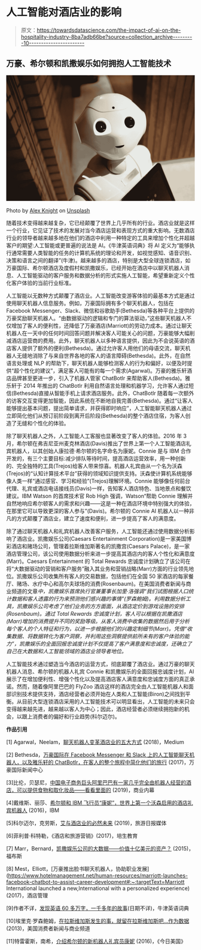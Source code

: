# 人工智能对酒店业的影响

> 原文：<https://towardsdatascience.com/the-impact-of-ai-on-the-hospitality-industry-8ba7adb66be?source=collection_archive---------10----------------------->

## 万豪、希尔顿和凯撒娱乐如何拥抱人工智能技术

![](img/7ce06c03dcfa7b91447e3c666c020c83.png)

Photo by [Alex Knight](https://unsplash.com/@agk42?utm_source=medium&utm_medium=referral) on [Unsplash](https://unsplash.com?utm_source=medium&utm_medium=referral)

随着技术变得越来越复杂，它已经颠覆了世界上几乎所有的行业。酒店业就是这样一个行业，它见证了技术的发展对当今酒店运营和表现方式的重大影响。无数酒店行业的领导者越来越多地在他们的酒店中利用一种特定的工具来增加个性化并超越客户的期望:人工智能或更普遍的说法是 AI。《牛津英语词典》将 AI 定义为“能够执行通常需要人类智能的任务的计算机系统的理论和开发，如视觉感知、语音识别、决策和语言之间的翻译”(牛津)。越来越多的酒店，特别是大型全球连锁酒店，如万豪国际、希尔顿酒店及度假村和凯撒娱乐，已经开始在酒店中以聊天机器人消息、人工智能驱动的客户服务和数据分析的形式实施人工智能，希望重新定义个性化客户体验的当前行业标准。

人工智能以无数种方式颠覆了酒店业。人工智能改变游客体验的最基本方式是通过使用聊天机器人信息服务。例如，万豪国际拥有多个聊天机器人，包括在 Facebook Messenger、Slack、微信和谷歌助手(Bethesda)等各种平台上提供的万豪奖励聊天机器人。“由数据驱动的逻辑和专门的算法驱动，”这些聊天机器人不仅增加了客人的便利性，还降低了万豪酒店(Marriott)的劳动力成本。通过让聊天机器人在一天中的任何时间回答问题并解决客人可能关心的问题，万豪能够大幅削减酒店运营商的费用。此外，聊天机器人以多种语言提供，因此为不会说英语的酒店客人提供了额外的便利(Bethesda)。通过允许客人用他们的母语交流，聊天机器人无缝地消除了与来自世界各地的客人的语言障碍(Bethesda)。此外，在自然语言处理或 NLP 的帮助下，聊天机器人能够检测客人的行为和偏好，以便及时提供“超个性化的建议”，满足客人可能有的每一个需求(Agarwal)。万豪的雅乐轩酒店品牌甚至更进一步，引入了机器人管家 ChatBotlr 来帮助客人(Bethesda)。雅乐轩于 2014 年推出的 ChatBotlr 利用自然语言处理和机器学习，允许客人通过短信(Bethesda)直接从智能手机上请求酒店服务。此外，ChatBotlr 随着每一次额外的访客交互变得更加智能，因此系统在不断地自我完善(Bethesda)。通过“让客人能够提出基本问题，提出简单请求，并获得即时响应”，人工智能聊天机器人通过立即简化他们从预订前阶段到离开后阶段(Bethesda)的整个酒店住宿，为客人创造了无缝和个性化的体验。

除了聊天机器人之外，人工智能人工客服也显著改变了客人的体验。2016 年 3 月，希尔顿在弗吉尼亚州麦克林酒店(Davis)推出了世界上第一个人工智能酒店礼宾机器人，以其创始人康拉德·希尔顿的名字命名为康妮。Connie 是与 IBM 合作开发的，有三个主要目标:减少排队等待时间，提高酒店运营效率，用一种创新的、完全独特的工具(Trejos)给客人带来惊喜。机器人礼宾由从一个名为沃森(Trejos)的“认知计算技术平台”获得的领域知识提供支持。沃森使计算机系统能够像人类一样“通过感官、学习和经验”(Trejos)理解环境。Connie 能够像任何前台代理、礼宾或酒店电话接线员(Davis)一样，告知客人酒店特色、当地景点和餐饮建议。IBM Watson 的首席技术官 Rob High 强调，Watson“帮助 Connie 理解并自然地响应希尔顿客人的需求和兴趣——这是一种在酒店环境中特别强大的体验，在那里它可以导致更深的客人参与”(Davis)。希尔顿的 Connie AI 机器人以一种非凡的方式颠覆了酒店业，建立了速度和便利，进一步提高了客人的满意度。

除了通过聊天机器人和礼宾机器人改善客户服务，人工智能还通过使用数据分析影响了酒店业。凯撒娱乐公司(Caesars Entertainment Corporation)是一家美国博彩酒店和赌场公司，管理着拉斯维加斯著名的凯撒宫(Caesars Palace)，是一家酒店管理公司，该公司使用数据分析来进一步提高其酒店内的客人个性化和满意度(Marr)。Caesars Entertainment 的 Total Rewards 忠诚度计划确立了该公司在将“大数据驱动的营销和客户服务”融入其业务和营销战略(Marr)方面的行业领先地位。凯撒娱乐公司收集所有客人的交易数据，包括他们在全国 50 家酒店的每家餐厅、赌场、水疗中心和高尔夫球场的消费(Rosenbaum)。在美国消费者新闻与商业频道的文章*中，凯撒娱乐首席执行官兼董事长加里·洛强调“我们试图根据人口统计数据和客人透露的行为来预测他们感兴趣的事情”(罗森鲍姆)。利用数据分析工具，凯撒娱乐公司考虑了他们业务的方方面面，从酒店定价到游戏设施的安排(Rosenbaum)。通过 Total Rewards 忠诚度计划，客人可以根据在凯撒酒店(Marr)增加的消费提升不同的奖励等级。从客人消费中收集的数据然后用于分析每个客人的个人特征和行为，以进一步根据他们的兴趣定制细节(Marr)。凭借“收集数据、将数据转化为客户洞察，并利用这些洞察提供前所未有的客户体验的能力”，凯撒娱乐的全面回报忠诚度计划不仅提高了客户满意度和忠诚度，还确立了自己在大数据和人工智能领域的酒店业领导者地位。*

人工智能技术通过塑造当今酒店的运营方式，彻底颠覆了酒店业。通过万豪的聊天机器人消息、希尔顿的机器人礼宾 Connie 和凯撒娱乐的全面回报忠诚度计划，AI 展示了在增加便利性、增强个性化以及提高酒店客人满意度和忠诚度方面的真正承诺。然而，随着像阿里巴巴的 FlyZoo 酒店这样的酒店完全由人工智能机器人和面部识别技术提供支持，酒店经营者必须开始在人类和人工智能(Biron)之间找到平衡。从目前大型连锁酒店采用的人工智能技术可以明显看出，人工智能的未来只会变得越来越先进，越来越以客人为中心；因此，酒店经营者必须继续拥抱新的机会，以跟上消费者的偏好和行业趋势(科尔迈尔)。

**作品引用**

[1] Agarwal，Neelam，[聊天机器人变革酒店业的五大方式](https://chatbotslife.com/top-5-ways-chatbots-are-revolutionizing-the-hotel-industry-a3a07e7ea895) (2018)，Medium

[2] Bethesda，[万豪国际在 Facebook Messenger 和 Slack 上的人工智能聊天机器人，以及雅乐轩的 ChatBotlr，在客人的整个旅程中简化他们的旅行](https://news.marriott.com/news/2017/09/28/marriott-internationals-ai-powered-chatbots-on-facebook-messenger-and-slack-and-alofts-chatbotlr-simplify-travel-for-guests-throughout-their-journey) (2017)，万豪国际新闻中心

[3]比伦，贝瑟尼，[中国电子商务巨头阿里巴巴有一家几乎完全由机器人经营的酒店，可以提供食物和取化妆品——看看里面的](https://www.businessinsider.com/alibaba-hotel-of-the-future-robots-ai-2019-10) (2019)，商业内幕

[4]戴维斯、丽莎、[希尔顿和 IBM 飞行员“康妮”，世界上第一个沃森启用的酒店礼宾机器人](https://www.ibm.com/blogs/watson/2016/03/watson-connie/) (2016)，IBM

[5]科尔迈尔，克劳斯，[艾与酒店业的必然未来](https://www.traveldailymedia.com/ai-inevitable-future-hospitality/) (2019)，旅游日报媒体

[6]菲利普·科特勒，《酒店和旅游营销》(2017)，培生教育

[7] Marr，Bernard，[凯撒娱乐公司的大数据——价值十亿美元的资产？](https://www.forbes.com/sites/bernardmarr/2015/05/18/when-big-data-becomes-your-most-valuable-asset/#d2afc4b1eefd) (2015)，福布斯

[8] Mest，Elliott，[万豪推出脸书聊天机器人，协助职业发展](https://www.hotelmanagement.net/human-resources/marriott-launches-facebook-chatbot-to-assist-career-development#:~:targetText=Marriott International launched a new,International with a personalized experience) (2017)，酒店管理

[9]作者不详，[发现英语 60 多万字，一千多年的故事](https://www.oed.com/)(日期不详)，牛津英语词典

[10]埃里克·罗森鲍姆，[在拉斯维加斯发生的事，就留在拉斯维加斯吧…作为数据](https://www.cnbc.com/id/101027330) (2013)，美国消费者新闻与商业频道

[11]特雷霍斯，南希，[介绍希尔顿的新机器人礼宾员康妮](https://www.usatoday.com/story/travel/roadwarriorvoices/2016/03/09/introducing-connie-hiltons-new-robot-concierge/81525924/) (2016)，《今日美国》